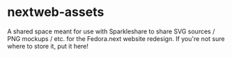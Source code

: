 nextweb-assets
==============

A shared space meant for use with Sparkleshare to share SVG sources / PNG mockups / etc. for the Fedora.next website redesign. If you're not sure where to store it, put it here!
